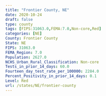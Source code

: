 ```yaml
---
title: "Frontier County, NE"
date: 2020-10-24
draft: false
type: county
tags: [FIPS:31063.0,FEMA:7.0,Non-core,Red]
categories: [NE]
County: Frontier County
State: NE
FIPS: 31063.0
FEMA_Region: 7.0
Population: 2627.0
NCHS_Urban_Rural_Classification: Non-core
Tests_in_prior_14_days: 60.0
Fourteen_day_test_rate_per_100000: 2284.0
Percent_Positivity_in_prior_14_days: 0.1
Level: Red
url: /states/NE/frontier-county
---
```



